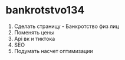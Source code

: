 # bankrotstvo134

1. Сделать страницу - Банкротство физ лиц
2. Поменять цены
3. Api вк и тиктока
4. SEO
5. Подумать насчет оптимизации
